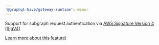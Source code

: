 ```yaml
---
'@graphql-hive/gateway-runtime': minor
---
```


Support for subgraph request authentication via [AWS Signature Version 4 (SigV4)](https://docs.aws.amazon.com/AmazonS3/latest/API/sig-v4-authenticating-requests.html)

[Learn more about this feature](https://graphql-hive.com/docs/gateway/other-features/security/aws-sigv4))